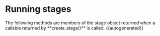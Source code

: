<h1>Running stages</h1>
The following methods are members of the stage object returned when a callable returned by **create_stage()** is called.
{{autogenerated}}
